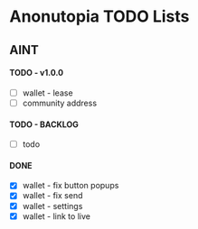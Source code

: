 # Anonutopia TODO Lists

## AINT

#### TODO - v1.0.0

- [ ] wallet - lease
- [ ] community address

#### TODO - BACKLOG

- [ ] todo

#### DONE

- [x] wallet - fix button popups
- [x] wallet - fix send
- [x] wallet - settings
- [x] wallet - link to live
